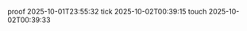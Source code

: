 proof 2025-10-01T23:55:32
t i c k   2 0 2 5 - 1 0 - 0 2 T 0 0 : 3 9 : 1 5  
 t o u c h   2 0 2 5 - 1 0 - 0 2 T 0 0 : 3 9 : 3 3  
 